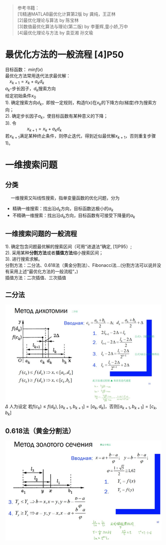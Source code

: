 >参考书籍：  
>[1]精通MATLAB最优化计算第2版 by 龚纯，王正林  
>[2]最优化理论与算法 by 陈宝林  
>[3]数值最优化算法与理论(第二版) by 李董辉,童小娇,万中  
>[4]最优化理论与方法 by 袁亚湘 孙文瑜

最优化方法的一般流程 [4]P50
===

目标函数： $min f(x)$  
最优化方法常用迭代法求最优解：  
&emsp;$x_{k+1}=x_{k}+a_{k}d_{k}$  
$a_k$-步长因子，$d_k$搜索方向  
给定初始条件$x_0$  
1). 确定搜索方向$d_k$，即按一定规则，构造f(x)在$x_k$的下降方向(梯度)作为搜索方向；  
2). 确定步长因子$a_k$，使目标函数有某种意义的下降；  
3). 令  
&emsp;&emsp;&emsp;&emsp;&emsp;$x_{k+1}=x_{k}+a_{k}d_{k}$  
若$x_{k+1}$满足某种终止条件，则停止迭代，得到近似最优解$x_{k+1}$，否则重复步骤1)。

一维搜索问题
===

分类
---

&emsp; 一维搜索又叫线性搜索，指单变量函数的优化问题，分为

- 精确一维搜索：找出沿$d_k$方向，目标函数达极小的$a_k$
- 不精确一维搜索：找出沿$d_k$方向，目标函数有可接受下降量的$a_k$

一维搜索问题的一般流程
---  

1). 确定包含问题最优解的搜索区间（可用“进退法”确定, [1]P95）;  
2). 采用某种**分割方法**或者**插值方法**缩小搜索区间；  
3). 进行搜索求解。  
分割方法：二分法、0.618法（黄金分割法）、Fibonacci法...(分割方法可以说并没有采用上述“最优化方法的一般流程”，)  
插值方法：二次插值、三次插值

二分法
---
![](./images/2022-01-02_205945.jpg)
$\Delta$ 人为设定
若$f(c_k)\leqslant f(d_k), [a_{k+1},b_{k+1}]=[a_k,d_k]$，否则$[a_{k+1},b_{k+1}]=[c_k,b_k]$

0.618法（黄金分割法）
---
![](./images/210257.jpg)
